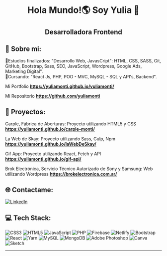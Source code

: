 <h1 align="center">Hola Mundo!🌎 Soy Yulia 🌛</h1>
<h2 align="center">Desarrolladora Frontend</h2>

## 💫 Sobre mi:
🔸Estudios finalizados: "Desarrollo Web, JavasCript": HTML, CSS, SASS, Git, GitHub, Bootstrap, Sass, SEO, JavaScript, Wordpress, Google Ads, Marketing Digital".<br>
🔸Cursando: "React Js, PHP, POO - MVC, MySQL - SQL y API's, Backend".
<br>

Mi Portfolio **https://yuliamonti.github.io/yuliamonti/**

Mi Repositorio **https://github.com/yuliamonti**

## 📔 Proyectos:
Carple, Fábrica de Aberturas: Proyecto utilizando HTML5 y CSS **https://yuliamonti.github.io/carple-monti/**

La Web de Skay: Proyecto utilizando Sass, Gulp, Npm **https://yuliamonti.github.io/laWebDeSkay/**

Gif App: Proyecto utilizando React, Fetch y API **https://yuliamonti.github.io/gif-api/**

Brok Electrónica, Servicio Técnico Autorizado de Sony y Samsung: Web utilizando Wordpress **https://brokelectronica.com.ar/**

## 🌐 Contactame:
[![LinkedIn](https://img.shields.io/badge/LinkedIn-%230077B5.svg?logo=linkedin&logoColor=white)](https://linkedin.com/in/yuliamonti) 

## 💻 Tech Stack:
![CSS3](https://img.shields.io/badge/css3-%231572B6.svg?style=for-the-badge&logo=css3&logoColor=white) ![HTML5](https://img.shields.io/badge/html5-%23E34F26.svg?style=for-the-badge&logo=html5&logoColor=white) ![JavaScript](https://img.shields.io/badge/javascript-%23323330.svg?style=for-the-badge&logo=javascript&logoColor=%23F7DF1E) ![PHP](https://img.shields.io/badge/php-%23777BB4.svg?style=for-the-badge&logo=php&logoColor=white) ![Firebase](https://img.shields.io/badge/firebase-%23039BE5.svg?style=for-the-badge&logo=firebase) ![Netlify](https://img.shields.io/badge/netlify-%23000000.svg?style=for-the-badge&logo=netlify&logoColor=#00C7B7) ![Bootstrap](https://img.shields.io/badge/bootstrap-%23563D7C.svg?style=for-the-badge&logo=bootstrap&logoColor=white) ![React](https://img.shields.io/badge/react-%2320232a.svg?style=for-the-badge&logo=react&logoColor=%2361DAFB) ![Yarn](https://img.shields.io/badge/yarn-%232C8EBB.svg?style=for-the-badge&logo=yarn&logoColor=white) ![MySQL](https://img.shields.io/badge/mysql-%2300f.svg?style=for-the-badge&logo=mysql&logoColor=white) ![MongoDB](https://img.shields.io/badge/MongoDB-%234ea94b.svg?style=for-the-badge&logo=mongodb&logoColor=white) ![Adobe Photoshop](https://img.shields.io/badge/adobephotoshop-%2331A8FF.svg?style=for-the-badge&logo=adobephotoshop&logoColor=white) ![Canva](https://img.shields.io/badge/Canva-%2300C4CC.svg?style=for-the-badge&logo=Canva&logoColor=white) ![Sketch](https://img.shields.io/badge/Sketch-FFB387?style=for-the-badge&logo=sketch&logoColor=black)



---
